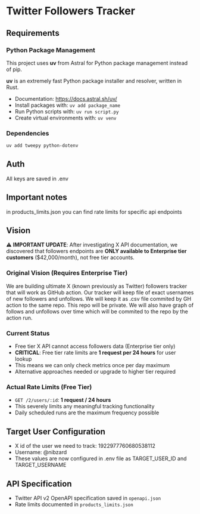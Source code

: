 # Twitter Followers Tracker

## Requirements

### Python Package Management
This project uses **uv** from Astral for Python package management instead of pip.

**uv** is an extremely fast Python package installer and resolver, written in Rust.
- Documentation: https://docs.astral.sh/uv/
- Install packages with: `uv add package_name`
- Run Python scripts with: `uv run script.py`
- Create virtual environments with: `uv venv`

### Dependencies
```bash
uv add tweepy python-dotenv
```

## Auth
All keys are saved in .env

## Important notes
in products_limits.json you can find rate limits for specific api endpoints

## Vision

⚠️ **IMPORTANT UPDATE**: After investigating X API documentation, we discovered that followers endpoints are **ONLY available to Enterprise tier customers** ($42,000/month), not free tier accounts.

### Original Vision (Requires Enterprise Tier)
We are building ultimate X (known previously as Twitter) followers tracker that will work as GitHub action. Our tracker will keep file of exact usernames of new followers and unfollows. We will keep it as .csv file commited by GH action to the same repo. This repo will be private. We will also have graph of follows and unfollows over  time which will be commited to the repo by the action run. 

### Current Status
- Free tier X API cannot access followers data (Enterprise tier only)
- **CRITICAL**: Free tier rate limits are **1 request per 24 hours** for user lookup
- This means we can only check metrics once per day maximum
- Alternative approaches needed or upgrade to higher tier required

### Actual Rate Limits (Free Tier)
- `GET /2/users/:id`: **1 request / 24 hours**
- This severely limits any meaningful tracking functionality
- Daily scheduled runs are the maximum frequency possible 

## Target User Configuration
- X id of the user we need to track: 1922977760680538112 
- Username: @nibzard
- These values are now configured in .env file as TARGET_USER_ID and TARGET_USERNAME

## API Specification
- Twitter API v2 OpenAPI specification saved in `openapi.json`
- Rate limits documented in `products_limits.json`